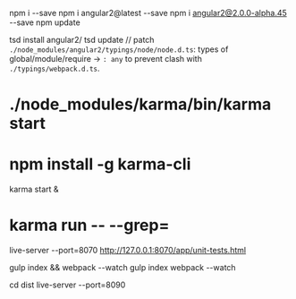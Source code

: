 npm i <pkg> --save
npm i angular2@latest --save
npm i angular2@2.0.0-alpha.45 --save
npm update

tsd install angular2/
tsd update
// patch `./node_modules/angular2/typings/node/node.d.ts`: types of global/module/require -> `: any` to prevent clash with `./typings/webpack.d.ts`.

# ./node_modules/karma/bin/karma start
# npm install -g karma-cli
karma start &
# karma run -- --grep=<pattern>
live-server --port=8070
http://127.0.0.1:8070/app/unit-tests.html

gulp index && webpack --watch
gulp index
webpack --watch

cd dist
live-server --port=8090
